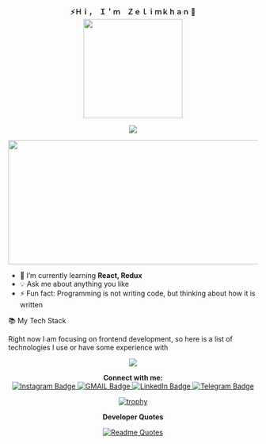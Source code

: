 
<div align="center"><b>⚡Ｈｉ，　Ｉ＇ｍ　Ｚｅｌｉｍｋｈａｎ 👋</b></div>
<div id="header" align="center">
  
  <img src="https://media.giphy.com/media/dMLmQfCO7lCA2gX3tw/giphy.gif" width="200"/>
</div>



  <p align="center">
  <a href="https://github.com/DenverCoder1/readme-typing-svg"><img src="https://readme-typing-svg.herokuapp.com?font=Fira+Code&duration=4000&pause=1000&color=FF7F50&center=true&lines=I'm+always+learning+new+things;And+looking+for+new+opportunities;Welcome+aboard+and+have+fun!"></a>
</p>
  
  
  
 </div>
  
 <div id="badges" align="center">
  <a href="https://github.com/Zelimkhan-P">
<img src="https://komarev.com/ghpvc/?username=your-github-Zelimkhan-P&style=flat-square&color=blue" alt=""/>
  </a>
  </div>
 <div align="center">
  <img src="https://media.giphy.com/media/dWesBcTLavkZuG35MI/giphy.gif" width="600" height="250"/>
</div>


- 🌱 I’m currently learning **React, Redux**
- 💡 Ask me about anything you like
- ⚡ Fun fact: Programming is not writing code, but thinking about how it is written


📚 My Tech Stack

Right now I am focusing on frontend development, so here is a list of technologies I use or have some experience with

 <p align="center">
  <a href="https://skillicons.dev">
    <img src="https://skillicons.dev/icons?i=js,html,css,express,git,github,heroku,nodejs,postgres,react,redux,ts,vscode,webpack" />
  </a>
</p>

<div align="center"><b>Connect with me:</b></div>
<div id="badges" align="center">
  <a href="https://www.instagram.com/zelimkhan_p/">
    <img src="https://img.shields.io/badge/Instagram-blue?style=for-the-badge&logo=Instagram&logoColor=white" alt="Instagram Badge"/>
  </a>
  <a href="mailto: chuchtokha@gmail.com">
    <img src="https://img.shields.io/badge/GMAIL-blue?style=for-the-badge&logo=gmail&logoColor=white" alt="GMAIL Badge"/>
     </a>
     <a href="https://www.linkedin.com/in/Zelimkhan-padaev">
    <img src="https://img.shields.io/badge/LinkedIn-0077B5?style=for-the-badge&logo=linkedin&logoColor=white" alt="LinkedIn Badge"/>
     </a>
  <a href="https://t.me/chuvokhi">
    <img src="https://img.shields.io/badge/Telegram-blue?style=for-the-badge&logo=telegram&logoColor=white" alt="Telegram Badge"/>
     </a>
     
[![trophy](https://github-profile-trophy.vercel.app/?username=Zelimkhan-P)](https://github.com/ryo-ma/github-profile-trophy)
 
  <div align="center"><b>Developer Quotes</b></div>
  
  
  [![Readme Quotes](https://quotes-github-readme.vercel.app/api?type=horizontal&theme=catppuccin_mocha)](https://github.com/piyushsuthar/github-readme-quotes)






















